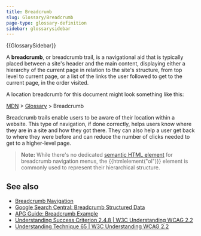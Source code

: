 ```yaml
---
title: Breadcrumb
slug: Glossary/Breadcrumb
page-type: glossary-definition
sidebar: glossarysidebar
---
```


{{GlossarySidebar}}

A **breadcrumb**, or breadcrumb trail, is a navigational aid that is typically placed between a site's header and the main content, displaying either a hierarchy of the current page in relation to the site's structure, from top level to current page, or a list of the links the user followed to get to the current page, in the order visited.

A location breadcrumb for this document might look something like this:

[MDN](/) > [Glossary](/en-US/docs/Glossary) > Breadcrumb

Breadcrumb trails enable users to be aware of their location within a website. This type of navigation, if done correctly, helps users know where they are in a site and how they got there. They can also help a user get back to where they were before and can reduce the number of clicks needed to get to a higher-level page.

> **Note:** While there's no dedicated [semantic HTML element](https://html.spec.whatwg.org/multipage/semantics-other.html#rel-up) for breadcrumb navigation menus, the {{htmlelement("ol")}} element is commonly used to represent their hierarchical structure.

## See also

- [Breadcrumb Navigation](/en-US/docs/Web/CSS/Layout_cookbook/Breadcrumb_Navigation)
- [Google Search Central: Breadcrumb Structured Data](https://developers.google.com/search/docs/appearance/structured-data/breadcrumb)
- [APG Guide: Breadcrumb Example](https://www.w3.org/WAI/ARIA/apg/patterns/breadcrumb/examples/breadcrumb/)
- [Understanding Success Criterion 2.4.8 | W3C Understanding WCAG 2.2](https://www.w3.org/WAI/WCAG22/Understanding/location)
- [Understanding Technique 65 | W3C Understanding WCAG 2.2](https://www.w3.org/WAI/WCAG22/Techniques/general/G65)
